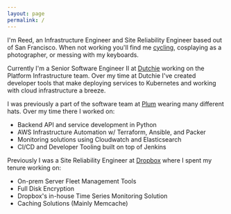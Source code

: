 ```yaml
---
layout: page
permalink: /
---
```



I'm Reed, an Infrastructure Engineer and Site Reliability Engineer based out of San Francisco.
When not working you'll find me [cycling](https://www.strava.com/athletes/18431814),
cosplaying as a photographer, or messing with my keyboards.

Currently I'm a Senior Software Engineer II at <a class="dutchie" href="https://dutchie.com">Dutchie</a>
working on the Platform Infrastructure team. Over my time at Dutchie I've created developer tools
that make deploying services to Kubernetes and working with cloud infrastructure a breeze.

I was previously a part of the software team at <a class="plum" href="https://plum.wine">Plum</a> wearing
many different hats. Over my time there I worked on:

* Backend API and service development in Python
* AWS Infrastructure Automation w/ Terraform, Ansible, and Packer
* Monitoring solutions using Cloudwatch and Elasticsearch
* CI/CD and Developer Tooling built on top of Jenkins


Previously I was a Site Reliability Engineer at <a class="dropbox" href="https://dropbox.com">Dropbox</a>
where I spent my tenure working on:

* On-prem Server Fleet Management Tools
* Full Disk Encryption
* Dropbox's in-house Time Series Monitoring Solution
* Caching Solutions (Mainly Memcache)
